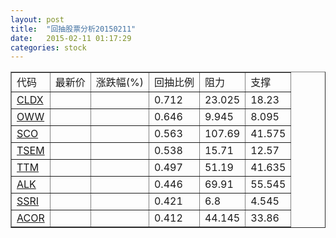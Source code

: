 ```yaml
---
layout: post
title:  "回抽股票分析20150211"
date:   2015-02-11 01:17:29
categories: stock
---
```

<script type="text/javascript">
var stockList = []
stockList.push('gb_cldx');
stockList.push('gb_oww');
stockList.push('gb_sco');
stockList.push('gb_tsem');
stockList.push('gb_ttm');
stockList.push('gb_alk');
stockList.push('gb_ssri');
stockList.push('gb_acor');
</script>
<table border="1">
 <tr>
 <td>代码</td>
 <td>最新价</td>
 <td>涨跌幅(%)</td>
 <td>回抽比例</td>
 <td>阻力</td>
 <td>支撑</td>
</tr>
  <tr id="cldx">
  <td><a href="http://stock.finance.sina.com.cn/usstock/quotes/CLDX.html" target="_blank">CLDX</a></td><td></td><td></td><td>0.712</td><td>23.025</td><td>18.23</td></tr>
  <tr id="oww">
  <td><a href="http://stock.finance.sina.com.cn/usstock/quotes/OWW.html" target="_blank">OWW</a></td><td></td><td></td><td>0.646</td><td>9.945</td><td>8.095</td></tr>
  <tr id="sco">
  <td><a href="http://stock.finance.sina.com.cn/usstock/quotes/SCO.html" target="_blank">SCO</a></td><td></td><td></td><td>0.563</td><td>107.69</td><td>41.575</td></tr>
  <tr id="tsem">
  <td><a href="http://stock.finance.sina.com.cn/usstock/quotes/TSEM.html" target="_blank">TSEM</a></td><td></td><td></td><td>0.538</td><td>15.71</td><td>12.57</td></tr>
  <tr id="ttm">
  <td><a href="http://stock.finance.sina.com.cn/usstock/quotes/TTM.html" target="_blank">TTM</a></td><td></td><td></td><td>0.497</td><td>51.19</td><td>41.635</td></tr>
  <tr id="alk">
  <td><a href="http://stock.finance.sina.com.cn/usstock/quotes/ALK.html" target="_blank">ALK</a></td><td></td><td></td><td>0.446</td><td>69.91</td><td>55.545</td></tr>
  <tr id="ssri">
  <td><a href="http://stock.finance.sina.com.cn/usstock/quotes/SSRI.html" target="_blank">SSRI</a></td><td></td><td></td><td>0.421</td><td>6.8</td><td>4.545</td></tr>
  <tr id="acor">
  <td><a href="http://stock.finance.sina.com.cn/usstock/quotes/ACOR.html" target="_blank">ACOR</a></td><td></td><td></td><td>0.412</td><td>44.145</td><td>33.86</td></tr>
</table>
